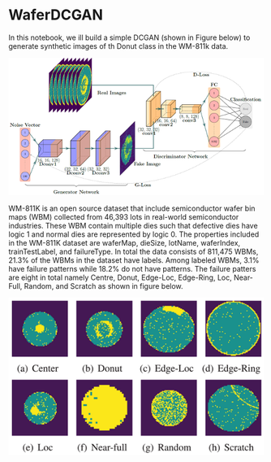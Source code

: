 # WaferDCGAN
In this notebook, we ill build a simple DCGAN (shown in Figure below) to generate synthetic images of th Donut class in the WM-811k data. 

![alt text](https://github.com/AbuEbayyeh/waferDCGAN/blob/main/images/DCGAN.PNG)


WM-811K is an open source dataset that include semiconductor wafer bin maps (WBM) collected from 46,393 lots in real-world semiconductor industries. These WBM contain multiple dies such that defective dies have logic 1 and normal dies are represented by logic 0. The properties included in the WM-811K dataset are waferMap, dieSize, lotName, waferIndex, trainTestLabel, and failureType. In total the data consists of 811,475 WBMs, 21.3% of the WBMs in the dataset have labels. Among labeled WBMs, 3.1% have failure patterns while 18.2\% do not have patterns. The failure patters are eight in total namely Centre, Donut, Edge-Loc, Edge-Ring, Loc, Near-Full, Random, and Scratch as shown in figure below. 

![alt text](https://github.com/AbuEbayyeh/waferDCGAN/blob/main/images/wm811k.PNG)
